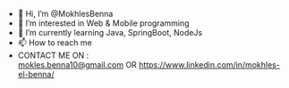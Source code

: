 - 👋 Hi, I’m @MokhlesBenna
- 👀 I’m interested in Web & Mobile programming 
- 🌱 I’m currently learning Java, SpringBoot, NodeJs
- 📫 How to reach me 
- CONTACT ME ON :  
mokles.benna10@gmail.com
OR
https://www.linkedin.com/in/mokhles-el-benna/
<!---
MokhlesBenna/MokhlesBenna is a ✨ special ✨ repository because its `README.md` (this file) appears on your GitHub profile.
You can click the Preview link to take a look at your changes.
--->
